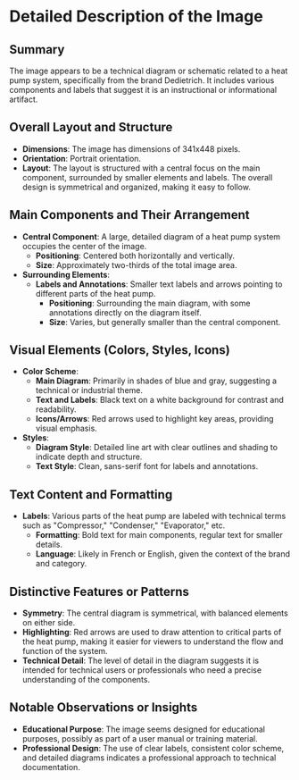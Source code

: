 # Detailed Description of the Image

## Summary
The image appears to be a technical diagram or schematic related to a heat pump system, specifically from the brand Dedietrich. It includes various components and labels that suggest it is an instructional or informational artifact.

## Overall Layout and Structure
- **Dimensions**: The image has dimensions of 341x448 pixels.
- **Orientation**: Portrait orientation.
- **Layout**: The layout is structured with a central focus on the main component, surrounded by smaller elements and labels. The overall design is symmetrical and organized, making it easy to follow.

## Main Components and Their Arrangement
- **Central Component**: A large, detailed diagram of a heat pump system occupies the center of the image.
  - **Positioning**: Centered both horizontally and vertically.
  - **Size**: Approximately two-thirds of the total image area.
- **Surrounding Elements**:
  - **Labels and Annotations**: Smaller text labels and arrows pointing to different parts of the heat pump.
    - **Positioning**: Surrounding the main diagram, with some annotations directly on the diagram itself.
    - **Size**: Varies, but generally smaller than the central component.

## Visual Elements (Colors, Styles, Icons)
- **Color Scheme**:
  - **Main Diagram**: Primarily in shades of blue and gray, suggesting a technical or industrial theme.
  - **Text and Labels**: Black text on a white background for contrast and readability.
  - **Icons/Arrows**: Red arrows used to highlight key areas, providing visual emphasis.
- **Styles**:
  - **Diagram Style**: Detailed line art with clear outlines and shading to indicate depth and structure.
  - **Text Style**: Clean, sans-serif font for labels and annotations.

## Text Content and Formatting
- **Labels**: Various parts of the heat pump are labeled with technical terms such as "Compressor," "Condenser," "Evaporator," etc.
  - **Formatting**: Bold text for main components, regular text for smaller details.
  - **Language**: Likely in French or English, given the context of the brand and category.

## Distinctive Features or Patterns
- **Symmetry**: The central diagram is symmetrical, with balanced elements on either side.
- **Highlighting**: Red arrows are used to draw attention to critical parts of the heat pump, making it easier for viewers to understand the flow and function of the system.
- **Technical Detail**: The level of detail in the diagram suggests it is intended for technical users or professionals who need a precise understanding of the components.

## Notable Observations or Insights
- **Educational Purpose**: The image seems designed for educational purposes, possibly as part of a user manual or training material.
- **Professional Design**: The use of clear labels, consistent color scheme, and detailed diagrams indicates a professional approach to technical documentation.